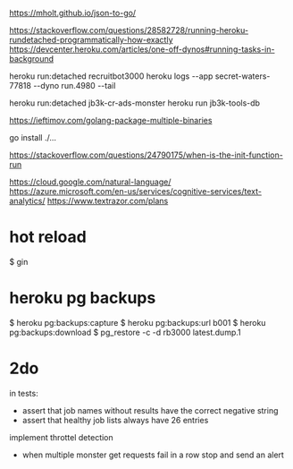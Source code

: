 https://mholt.github.io/json-to-go/

https://stackoverflow.com/questions/28582728/running-heroku-rundetached-programmatically-how-exactly
https://devcenter.heroku.com/articles/one-off-dynos#running-tasks-in-background

heroku run:detached recruitbot3000
heroku logs --app secret-waters-77818 --dyno run.4980 --tail

heroku run:detached jb3k-cr-ads-monster
heroku run jb3k-tools-db

https://ieftimov.com/golang-package-multiple-binaries

go install ./... 

https://stackoverflow.com/questions/24790175/when-is-the-init-function-run

https://cloud.google.com/natural-language/
https://azure.microsoft.com/en-us/services/cognitive-services/text-analytics/ 
https://www.textrazor.com/plans

# hot reload

$ gin

# heroku pg backups
$ heroku pg:backups:capture
$ heroku pg:backups:url b001
$ heroku pg:backups:download
$ pg_restore -c -d rb3000 latest.dump.1

# 2do

in tests:
- assert that job names without results have the correct negative string
- assert that healthy job lists always have 26 entries

implement throttel detection
- when multiple monster get requests fail in a row stop and send an alert